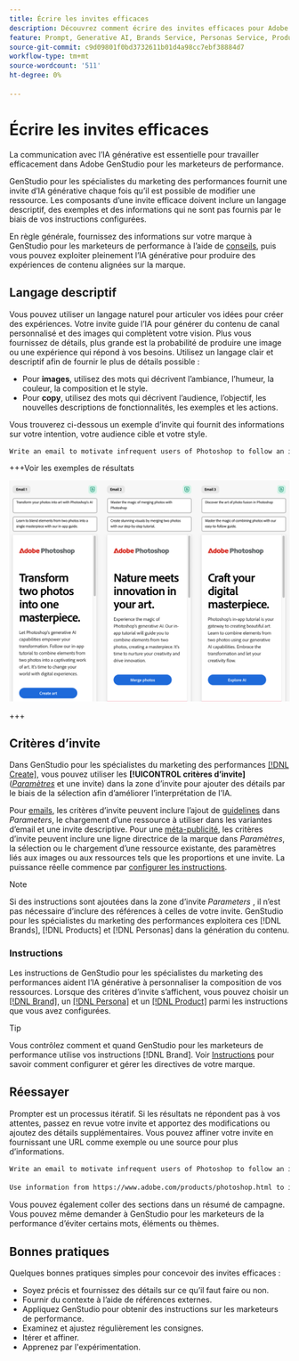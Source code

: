 ```yaml
---
title: Écrire les invites efficaces
description: Découvrez comment écrire des invites efficaces pour Adobe GenStudio pour les spécialistes du marketing des performances.
feature: Prompt, Generative AI, Brands Service, Personas Service, Products Service, Guidelines
source-git-commit: c9d09801f0bd3732611b01d4a98cc7ebf38884d7
workflow-type: tm+mt
source-wordcount: '511'
ht-degree: 0%

---
```



# Écrire les invites efficaces

La communication avec l’IA générative est essentielle pour travailler efficacement dans Adobe GenStudio pour les marketeurs de performance.

GenStudio pour les spécialistes du marketing des performances fournit une invite d’IA générative chaque fois qu’il est possible de modifier une ressource. Les composants d’une invite efficace doivent inclure un langage descriptif, des exemples et des informations qui ne sont pas fournis par le biais de vos instructions configurées.

En règle générale, fournissez des informations sur votre marque à GenStudio pour les marketeurs de performance à l’aide de [conseils](/help/user-guide/guidelines/overview.md), puis vous pouvez exploiter pleinement l’IA générative pour produire des expériences de contenu alignées sur la marque.

## Langage descriptif

Vous pouvez utiliser un langage naturel pour articuler vos idées pour créer des expériences. Votre invite guide l’IA pour générer du contenu de canal personnalisé et des images qui complètent votre vision. Plus vous fournissez de détails, plus grande est la probabilité de produire une image ou une expérience qui répond à vos besoins. Utilisez un langage clair et descriptif afin de fournir le plus de détails possible :

- Pour **images**, utilisez des mots qui décrivent l’ambiance, l’humeur, la couleur, la composition et le style.
- Pour **copy**, utilisez des mots qui décrivent l’audience, l’objectif, les nouvelles descriptions de fonctionnalités, les exemples et les actions.

Vous trouverez ci-dessous un exemple d’invite qui fournit des informations sur votre intention, votre audience cible et votre style.

```bash
Write an email to motivate infrequent users of Photoshop to follow an in-app tutorial that teaches them to combine elements of two photos into a beautiful work of art. Highlight the generative AI capabilities of Photoshop and use references to natural imagery.
```

+++Voir les exemples de résultats

![trois emails générés](/help/assets/sample-email.png)

+++

## Critères d’invite

Dans GenStudio pour les spécialistes du marketing des performances [[!DNL Create]](/help/user-guide/create/overview.md), vous pouvez utiliser les **[!UICONTROL critères d’invite]** ([_Paramètres_](/help/user-guide/create/overview.md#parameters) et une invite) dans la zone d’invite pour ajouter des détails par le biais de la sélection afin d’améliorer l’interprétation de l’IA.

Pour [emails](/help/tutorials/create-email-experience.md), les critères d’invite peuvent inclure l’ajout de [guidelines](/help/user-guide/guidelines/overview.md) dans _Parameters_, le chargement d’une ressource à utiliser dans les variantes d’email et une invite descriptive. Pour une [méta-publicité](/help/tutorials/create-meta-ad.md), les critères d’invite peuvent inclure une ligne directrice de la marque dans _Paramètres_, la sélection ou le chargement d’une ressource existante, des paramètres liés aux images ou aux ressources tels que les proportions et une invite. La puissance réelle commence par [configurer les instructions](/help/user-guide/guidelines/add-guidelines.md).

>[!NOTE]
>
>Si des instructions sont ajoutées dans la zone d’invite _Parameters_ , il n’est pas nécessaire d’inclure des références à celles de votre invite. GenStudio pour les spécialistes du marketing des performances exploitera ces [!DNL Brands], [!DNL Products] et [!DNL Personas] dans la génération du contenu.

### Instructions

Les instructions de GenStudio pour les spécialistes du marketing des performances aident l’IA générative à personnaliser la composition de vos ressources. Lorsque des critères d’invite s’affichent, vous pouvez choisir un [[!DNL Brand]](/help/user-guide/guidelines/brands.md), un [[!DNL Persona]](/help/user-guide/guidelines/personas.md) et un [[!DNL Product]](/help/user-guide/guidelines/products.md) parmi les instructions que vous avez configurées.

>[!TIP]
>
>Vous contrôlez comment et quand GenStudio pour les marketeurs de performance utilise vos instructions [!DNL Brand]. Voir [Instructions](/help/user-guide/guidelines/overview.md) pour savoir comment configurer et gérer les directives de votre marque.

## Réessayer

Prompter est un processus itératif. Si les résultats ne répondent pas à vos attentes, passez en revue votre invite et apportez des modifications ou ajoutez des détails supplémentaires. Vous pouvez affiner votre invite en fournissant une URL comme exemple ou une source pour plus d’informations.

```bash
Write an email to motivate infrequent users of Photoshop to follow an in-app tutorial that teaches them to combine elements of two photos into a beautiful work of art. Highlight the generative AI capabilities of Photoshop and use references to natural imagery.

Use information from https://www.adobe.com/products/photoshop.html to inspire users with the latest features.
```

Vous pouvez également coller des sections dans un résumé de campagne. Vous pouvez même demander à GenStudio pour les marketeurs de la performance d’éviter certains mots, éléments ou thèmes.

## Bonnes pratiques

Quelques bonnes pratiques simples pour concevoir des invites efficaces :

- Soyez précis et fournissez des détails sur ce qu’il faut faire ou non.
- Fournir du contexte à l’aide de références externes.
- Appliquez GenStudio pour obtenir des instructions sur les marketeurs de performance.
- Examinez et ajustez régulièrement les consignes.
- Itérer et affiner.
- Apprenez par l&#39;expérimentation.
